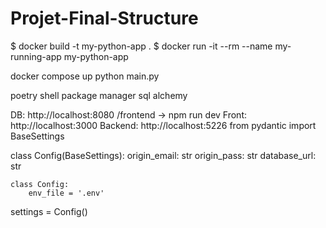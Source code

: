 # Projet-Final-Structure

$ docker build -t my-python-app .
$ docker run -it --rm --name my-running-app my-python-app

docker compose up
python main.py

<!-- docker-compose --env-file .env config
docker-compose --env-file .env up -->

poetry shell package manager
sql alchemy

DB: http://localhost:8080
/frontend -> npm run dev
Front: http://localhost:3000
Backend: http://localhost:5226
from pydantic import BaseSettings

class Config(BaseSettings):
origin_email: str
origin_pass: str
database_url: str

    class Config:
        env_file = '.env'

settings = Config()
